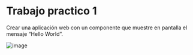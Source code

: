 # Trabajo practico 1


Crear una aplicación web con un componente que muestre en pantalla el mensaje “Hello World”.

![image](https://github.com/GuillermoA231/tp-react-1/assets/88256765/703d3cc2-43d1-4ee4-8ea6-6a2e07f9e725)
